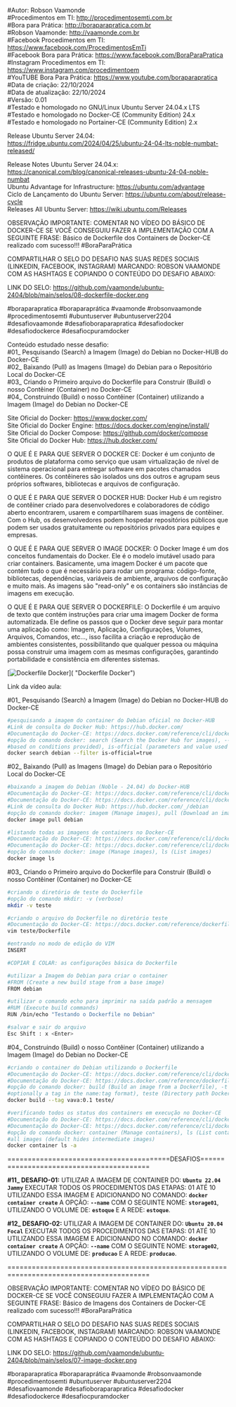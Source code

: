 #Autor: Robson Vaamonde<br>
#Procedimentos em TI: http://procedimentosemti.com.br<br>
#Bora para Prática: http://boraparapratica.com.br<br>
#Robson Vaamonde: http://vaamonde.com.br<br>
#Facebook Procedimentos em TI: https://www.facebook.com/ProcedimentosEmTi<br>
#Facebook Bora para Prática: https://www.facebook.com/BoraParaPratica<br>
#Instagram Procedimentos em TI: https://www.instagram.com/procedimentoem<br>
#YouTUBE Bora Para Prática: https://www.youtube.com/boraparapratica<br>
#Data de criação: 22/10/2024<br>
#Data de atualização: 22/10/2024<br>
#Versão: 0.01<br>
#Testado e homologado no GNU/Linux Ubuntu Server 24.04.x LTS<br>
#Testado e homologado no Docker-CE (Community Edition) 24.x<br>
#Testado e homologado no Portainer-CE (Community Edition) 2.x<br>

Release Ubuntu Server 24.04: https://fridge.ubuntu.com/2024/04/25/ubuntu-24-04-lts-noble-numbat-released/

Release Notes Ubuntu Server 24.04.x: https://canonical.com/blog/canonical-releases-ubuntu-24-04-noble-numbat<br>
Ubuntu Advantage for Infrastructure: https://ubuntu.com/advantage<br>
Ciclo de Lançamento do Ubuntu Server: https://ubuntu.com/about/release-cycle<br>
Releases All Ubuntu Server: https://wiki.ubuntu.com/Releases

OBSERVAÇÃO IMPORTANTE: COMENTAR NO VÍDEO DO BÁSICO DE DOCKER-CE SE VOCÊ CONSEGUIU FAZER A IMPLEMENTAÇÃO COM A SEGUINTE FRASE: Básico de Dockerfile dos Containers de Docker-CE realizado com sucesso!!! #BoraParaPrática

COMPARTILHAR O SELO DO DESAFIO NAS SUAS REDES SOCIAIS (LINKEDIN, FACEBOOK, INSTAGRAM) MARCANDO: ROBSON VAAMONDE COM AS HASHTAGS E COPIANDO O CONTEÚDO DO DESAFIO ABAIXO: 

LINK DO SELO: https://github.com/vaamonde/ubuntu-2404/blob/main/selos/08-dockerfile-docker.png

#boraparapratica #boraparaprática #vaamonde #robsonvaamonde #procedimentosemti #ubuntuserver #ubuntuserver2204 #desafiovaamonde #desafioboraparapratica #desafiodocker #desafiodockerce #desafiocpuramdocker

Conteúdo estudado nesse desafio:<br>
#01_ Pesquisando (Search) a Imagem (Image) do Debian no Docker-HUB do Docker-CE<br>
#02_ Baixando (Pull) as Imagens (Image) do Debian para o Repositório Local do Docker-CE<br>
#03_ Criando o Primeiro arquivo do Dockerfile para Construir (Build) o nosso Contêiner (Container) no Docker-CE<br>
#04_ Construindo (Build) o nosso Contêiner (Container) utilizando a Imagem (Image) do Debian no Docker-CE<br>

Site Oficial do Docker: https://www.docker.com/<br>
Site Oficial do Docker Engine: https://docs.docker.com/engine/install/<br>
Site Oficial do Docker Compose: https://github.com/docker/compose<br>
Site Oficial do Docker Hub: https://hub.docker.com/<br>

O QUE É E PARA QUE SERVER O DOCKER CE: Docker é um conjunto de produtos de plataforma como serviço que usam virtualização de nível de sistema operacional para entregar software em pacotes chamados contêineres. Os contêineres são isolados uns dos outros e agrupam seus próprios softwares, bibliotecas e arquivos de configuração.

O QUE É E PARA QUE SERVER O DOCKER HUB: Docker Hub é um registro de contêiner criado para desenvolvedores e colaboradores de código aberto encontrarem, usarem e compartilharem suas imagens de contêiner. Com o Hub, os desenvolvedores podem hospedar repositórios públicos que podem ser usados ​​gratuitamente ou repositórios privados para equipes e empresas.

O QUE É E PARA QUE SERVER O IMAGE DOCKER: O Docker Image é um dos conceitos fundamentais do Docker. Ele é o modelo imutável usado para criar containers. Basicamente, uma imagem Docker é um pacote que contém tudo o que é necessário para rodar um programa: código-fonte, bibliotecas, dependências, variáveis de ambiente, arquivos de configuração e muito mais. As imagens são "read-only" e os containers são instâncias de imagens em execução.

O QUE É E PARA QUE SERVER O DOCKERFILE: O Dockerfile é um arquivo de texto que contém instruções para criar uma imagem Docker de forma automatizada. Ele define os passos que o Docker deve seguir para montar uma aplicação como: Imagem, Aplicação, Configurações, Volumes, Arquivos, Comandos, etc..., isso facilita a criação e reprodução de ambientes consistentes, possibilitando que qualquer pessoa ou máquina possa construir uma imagem com as mesmas configurações, garantindo portabilidade e consistência em diferentes sistemas.

[![Dockerfile Docker](http://img.youtube.com/vi//0.jpg)]( "Dockerfile Docker")

Link da vídeo aula: 

#01_ Pesquisando (Search) a Imagem (Image) do Debian no Docker-HUB do Docker-CE<br>
```bash
#pesquisando a imagem do container do Debian oficial no Docker-HUB
#Link de consulta do Docker Hub: https://hub.docker.com/
#Documentação do Docker-CE: https://docs.docker.com/reference/cli/docker/search/
#opção do comando docker: search (Search the Docker Hub for images), --filters (Filter output 
#based on conditions provided), is-official (parameters and value used in the filter)
docker search debian --filter is-official=true
```

#02_ Baixando (Pull) as Imagens (Image) do Debian para o Repositório Local do Docker-CE<br>
```bash
#baixando a imagem do Debian (Noble - 24.04) do Docker-HUB
#Documentação do Docker-CE: https://docs.docker.com/reference/cli/docker/image/
#Documentação do Docker-CE: https://docs.docker.com/reference/cli/docker/image/pull/
#Link de consulta do Docker Hub: https://hub.docker.com/_/debian
#opção do comando docker: imagem (Manage images), pull (Download an image from a registry)
docker image pull debian

#listando todas as imagens de containers no Docker-CE
#Documentação do Docker-CE: https://docs.docker.com/reference/cli/docker/image/
#Documentação do Docker-CE: https://docs.docker.com/reference/cli/docker/image/ls/
#opção do comando docker: image (Manage images), ls (List images)
docker image ls
```

#03_ Criando o Primeiro arquivo do Dockerfile para Construir (Build) o nosso Contêiner (Container) no Docker-CE<br>
```bash
#criando o diretório de teste do Dockerfile
#opção do comando mkdir: -v (verbose)
mkdir -v teste

#criando o arquivo do Dockerfile no diretório teste
#Documentação do Docker-CE: https://docs.docker.com/reference/dockerfile/
vim teste/Dockerfile

#entrando no modo de edição do VIM
INSERT
```
```bash
#COPIAR E COLAR: as configurações básica do Dockerfile

#utilizar a Imagem do Debian para criar o container 
#FROM (Create a new build stage from a base image)
FROM debian

#utilizar o comando echo para imprimir na saída padrão a mensagem 
#RUM (Execute build commands)
RUN /bin/echo "Testando o Dockerfile no Debian"
```
```bash
#salvar e sair do arquivo
Esc Shift : x <Enter>
```

#04_ Construindo (Build) o nosso Contêiner (Container) utilizando a Imagem (Image) do Debian no Docker-CE<br>
```bash
#criando o container do Debian utilizando o Dockerfile
#Documentação do Docker-CE: https://docs.docker.com/reference/cli/docker/build-legacy/
#Documentação do Docker-CE: https://docs.docker.com/reference/dockerfile/
#opção do comando docker: build (Build an image from a Dockerfile), -t --tag (Name and 
#optionally a tag in the name:tag format), teste (Directory path Dockerfile)
docker build --tag vava:0.1 teste/

#verificando todos os status dos containers em execução no Docker-CE
#Documentação do Docker-CE: https://docs.docker.com/reference/cli/docker/container/
#Documentação do Docker-CE: https://docs.docker.com/reference/cli/docker/container/ls/
#opção do comando docker: container (Manage containers), ls (List containers), -a --all (Show 
#all images (default hides intermediate images)
docker container ls -a
```

========================================DESAFIOS=========================================

**#11_ DESAFIO-01:** UTILIZAR A IMAGEM DE CONTAINER DO: __`Ubuntu 22.04 Jammy`__ EXECUTAR TODOS OS PROCEDIMENTOS DAS ETAPAS: 01 ATÉ 10 UTILIZANDO ESSA IMAGEM E ADICIONANDO NO COMANDO: __`docker container create`__ A OPÇÃO: __`--name`__ COM O SEGUINTE NOME: __`storage01`__, UTILIZANDO O VOLUME DE: __`estoque`__ E A REDE: __`estoque`__.

**#12_ DESAFIO-02:** UTILIZAR A IMAGEM DE CONTAINER DO: __`Ubuntu 20.04 Focal`__ EXECUTAR TODOS OS PROCEDIMENTOS DAS ETAPAS: 01 ATÉ 10 UTILIZANDO ESSA IMAGEM E ADICIONANDO NO COMANDO: __`docker container create`__ A OPÇÃO: __`--name`__ COM O SEGUINTE NOME: __`storage02`__, UTILIZANDO O VOLUME DE: __`producao`__ E A REDE: __`producao`__.

=========================================================================================

OBSERVAÇÃO IMPORTANTE: COMENTAR NO VÍDEO DO BÁSICO DE DOCKER-CE SE VOCÊ CONSEGUIU FAZER A IMPLEMENTAÇÃO COM A SEGUINTE FRASE: Básico de Imagens dos Containers de Docker-CE realizado com sucesso!!! #BoraParaPrática

COMPARTILHAR O SELO DO DESAFIO NAS SUAS REDES SOCIAIS (LINKEDIN, FACEBOOK, INSTAGRAM) MARCANDO: ROBSON VAAMONDE COM AS HASHTAGS E COPIANDO O CONTEÚDO DO DESAFIO ABAIXO: 

LINK DO SELO: https://github.com/vaamonde/ubuntu-2404/blob/main/selos/07-image-docker.png

#boraparapratica #boraparaprática #vaamonde #robsonvaamonde #procedimentosemti #ubuntuserver #ubuntuserver2204 #desafiovaamonde #desafioboraparapratica #desafiodocker #desafiodockerce #desafiocpuramdocker